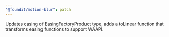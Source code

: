 ```yaml
---
"@foundit/motion-blur": patch
---
```


Updates casing of EasingFactoryProduct type, adds a toLinear function that transforms easing functions to support WAAPI.
